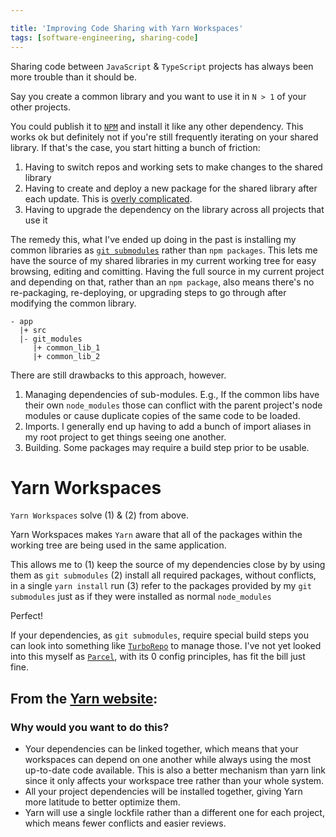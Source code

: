 ```yaml
---

title: 'Improving Code Sharing with Yarn Workspaces'
tags: [software-engineering, sharing-code]
---
```


Sharing code between `JavaScript` & `TypeScript` projects has always been more trouble than it should be.

Say you create a common library and you want to use it in `N > 1` of your other projects.

You could publish it to [`NPM`](https://www.npmjs.com/) and install it like any other dependency. This works ok but definitely not if you're still frequently iterating on your shared library. If that's the case, you start hitting a bunch of friction:

1. Having to switch repos and working sets to make changes to the shared library
2. Having to create and deploy a new package for the shared library after each update. This is [overly complicated](https://medium.com/@debshish.pal/publish-a-npm-package-locally-for-testing-9a00015eb9fd).
3. Having to upgrade the dependency on the library across all projects that use it

The remedy this, what I've ended up doing in the past is installing my common libraries as [`git submodules`](https://git-scm.com/book/en/v2/Git-Tools-Submodules) rather than `npm packages`. This lets me have the source of my shared libraries in my current working tree for easy browsing, editing and comitting. Having the full source in my current project and depending on that, rather than an `npm package`, also means there's no re-packaging, re-deploying, or upgrading steps to go through after modifying the common library.

```
- app
  |+ src
  |- git_modules
     |+ common_lib_1
     |+ common_lib_2
```

There are still drawbacks to this approach, however.

1. Managing dependencies of sub-modules. E.g., If the common libs have their own `node_modules` those can conflict with the parent project's node modules or cause duplicate copies of the same code to be loaded.
2. Imports. I generally end up having to add a bunch of import aliases in my root project to get things seeing one another.
3. Building. Some packages may require a build step prior to be usable.

# Yarn Workspaces

`Yarn Workspaces` solve (1) & (2) from above.

Yarn Workspaces makes `Yarn` aware that all of the packages within the working tree are being used in the same application.

This allows me to
(1) keep the source of my dependencies close by by using them as `git submodules`
(2) install all required packages, without conflicts, in a single `yarn install` run
(3) refer to the packages provided by my `git submodules` just as if they were installed as normal `node_modules`

Perfect!

If your dependencies, as `git submodules`, require special build steps you can look into something like [`TurboRepo`](https://turborepo.org/) to manage those. I've not yet looked into this myself as [`Parcel`](https://parceljs.org/), with its 0 config principles, has fit the bill just fine.

## From the [Yarn website](https://classic.yarnpkg.com/lang/en/docs/workspaces/):

### Why would you want to do this?

- Your dependencies can be linked together, which means that your workspaces can depend on one another while always using the most up-to-date code available. This is also a better mechanism than yarn link since it only affects your workspace tree rather than your whole system.
- All your project dependencies will be installed together, giving Yarn more latitude to better optimize them.
- Yarn will use a single lockfile rather than a different one for each project, which means fewer conflicts and easier reviews.
